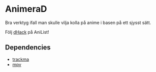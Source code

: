 # AnimeraD

Bra verktyg ifall man skulle vilja kolla på anime i basen på ett sjysst sätt.

Följ [dHack](https://anilist.co/user/dHack/) på AniList!

## Dependencies
- [trackma](https://github.com/z411/trackma)
- [mpv](https://mpv.io/)
